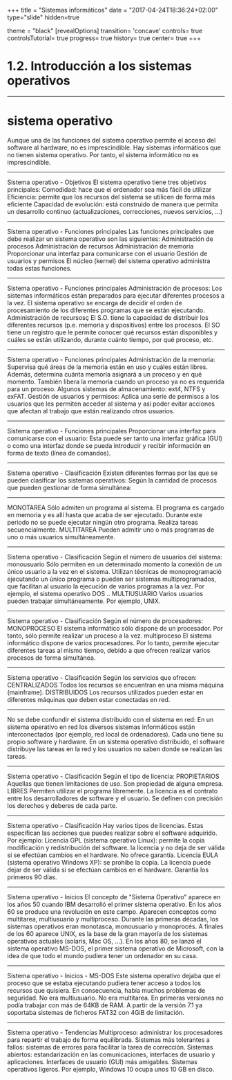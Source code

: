 +++
title = "Sistemas informáticos"
date = "2017-04-24T18:36:24+02:00"
type="slide"
hidden=true

theme = "black"
[revealOptions]
transition= 'concave'
controls= true
controlsTutorial= true
progress= true
history= true
center= true
+++

# 1.2. Introducción a los sistemas operativos

---

# sistema operativo
Aunque una de las funciones del sistema operativo permite el acceso del software al hardware, no es imprescindible. Hay sistemas informáticos que no tienen sistema operativo. Por tanto, el sistema informático no es imprescindible.

---

Sistema operativo - Objetivos
El sistema operativo tiene tres objetivos principales:
Comodidad: hace que el ordenador sea más fácil de utilizar
Eficiencia: permite que los recursos del sistema se utilicen de forma más eficiente
Capacidad de evolución: está construido de manera que permita un desarrollo continuo (actualizaciones, correcciones, nuevos servicios, ...)
 
---

Sistema operativo - Funciones principales
Las funciones principales que debe realizar un sistema operativo son las siguientes:
Administración de procesos
Administración de recursos
Administración de memoria
Proporcionar una interfaz para comunicarse con el usuario
Gestión de usuarios y permisos
El núcleo (kernel) del sistema operativo administra todas estas funciones.
 
---

Sistema operativo - Funciones principales
Administración de procesos:
Los sistemas informáticos están preparados para ejecutar diferentes procesos a la vez. El sistema operativo se encarga de decidir el orden de procesamiento de los diferentes programas que se están ejecutando.
Administración de recursosç
El S.O. tiene la capacidad de distribuir los diferentes recursos (p.e. memoria y dispositivos) entre los procesos. El SO tiene un registro que le permite conocer qué recursos están disponibles y cuáles se están utilizando, durante cuánto tiempo, por qué proceso, etc.

---

Sistema operativo - Funciones principales
Administración de la memoria:
Supervisa qué áreas de la memoria están en uso y cuáles están libres. Además, determina cuánta memoria asignará a un proceso y en qué momento. También libera la memoria cuando un proceso ya no es requerida para un proceso.
Algunos sistemas de almacenamiento: ext4, NTFS y exFAT.
Gestión de usuarios y permisos:
Aplica una serie de permisos a los usuarios que les permiten acceder al sistema y así poder evitar acciones que afectan al trabajo que están realizando otros usuarios.

---

Sistema operativo - Funciones principales
Proporcionar una interfaz para comunicarse con el usuario:
Esta puede ser tanto una interfaz gráfica (GUI) o como una interfaz donde se pueda introducir y recibir información en forma de texto (línea de comandos).

---

Sistema operativo - Clasificación
Existen diferentes formas por las que se pueden clasificar los sistemas operativos:
Según la cantidad de procesos que pueden gestionar de forma simultánea:

---

MONOTAREA
Sólo admiten un programa al sistema. El programa es cargado en memoria y es allí hasta que acaba de ser ejecutado. Durante este periodo no se puede ejecutar ningún otro programa.
Realiza tareas secuencialmente.
MULTITAREA
Pueden admitir uno o más programas de uno o más usuarios simultáneamente.

---

Sistema operativo - Clasificación
Según el número de usuarios del sistema:
monousuario
Sólo permiten en un determinado momento la conexión de un único usuario a la vez en el sistema. Utilizan técnicas de monoprogramació ejecutando un único programa o pueden ser sistemas multiprogramados, que facilitan al usuario la ejecución de varios programas a la vez.
Por ejemplo, el sistema operativo DOS ..
MULTIUSUARIO
Varios usuarios pueden trabajar simultáneamente.
Por ejemplo, UNIX.

---

Sistema operativo - Clasificación
Según el número de procesadores:
MONOPROCESO
El sistema informático sólo dispone de un procesador. Por tanto, sólo permite realizar un proceso a la vez.
multiproceso
El sistema informático dispone de varios procesadores. Por lo tanto, permite ejecutar diferentes tareas al mismo tiempo, debido a que ofrecen realizar varios procesos de forma simultánea.

---

Sistema operativo - Clasificación
Según los servicios que ofrecen:
CENTRALIZADOS
Todos los recursos se encuentran en una misma máquina (mainframe).
DISTRIBUIDOS
Los recursos utilizados pueden estar en diferentes máquinas que deben estar conectadas en red.

---

No se debe confundir el sistema distribuido con el sistema en red:
En un sistema operativo en red los diversos sistemas informáticos están interconectados (por ejemplo, red local de ordenadores). Cada uno tiene su propio software y hardware.
En un sistema operativo distribuido, el software distribuye las tareas en la red y los usuarios no saben donde se realizan las tareas.

---

Sistema operativo - Clasificación
Según el tipo de licencia:
PROPIETARIOS
Aquellas que tienen limitaciones de uso.
Son propiedad de alguna empresa.
LIBRES
Permiten utilizar el programa libremente.
La licencia es el contrato entre los desarrolladores de software y el usuario. Se definen con precisión los derechos y deberes de cada parte.

---

Sistema operativo - Clasificación
Hay varios tipos de licencias. Estas especifican las acciones que puedes realizar sobre el software adquirido.
Por ejemplo:
Licencia GPL (sistema operativo Linux): permite la copia modificación y redistribución del software. la licencia y no deja de ser válida si se efectúan cambios en el hardware. No ofrece garantía.
Licencia EULA (sistema operativo Windows XP): se prohíbe la copia. La licencia puede dejar de ser válida si se efectúan cambios en el hardware. Garantía los primeros 90 días.

---

Sistema operativo - Inicios
El concepto de "Sistema Operativo" aparece en los años 50 cuando IBM desarrolló el primer sistema operativo.
En los años 60 se produce una revolución en este campo. Aparecen conceptos como multitarea, multiusuario y multiproceso. Durante las primeras décadas, los sistemas operativos eran monotasca, monousuario y monoprocés.
A finales de los 60 aparece UNIX, es la base de la gran mayoría de los sistemas operativos actuales (solaris, Mac OS, ...).
En los años 80, se lanzó el sistema operativo MS-DOS, el primer sistema operativo de Microsoft, con la idea de que todo el mundo pudiera tener un ordenador en su casa.

---

Sistema operativo -
Inicios - MS-DOS
Este sistema operativo dejaba que el proceso que se estaba ejecutando pudiera tener acceso a todos los recursos que quisiera. En consecuencia, había muchos problemas de seguridad.
No era multiusuario.
No era multitarea.
En primeras versiones no podía trabajar con más de 64KB de RAM. A partir de la versión 7.1 ya soportaba sistemas de ficheros FAT32 con 4GiB de limitación.

---

Sistema operativo - Tendencias
Multiproceso: administrar los procesadores para repartir el trabajo de forma equilibrada.
Sistemas más tolerantes a fallos: sistemas de errores para facilitar la tarea de corrección.
Sistemas abiertos: estandarización en las comunicaciones, interfaces de usuario y aplicaciones.
Interfaces de usuario (GUI) más amigables.
Sistemas operativos ligeros. Por ejemplo, Windows 10 ocupa unos 10 GB en disco.
